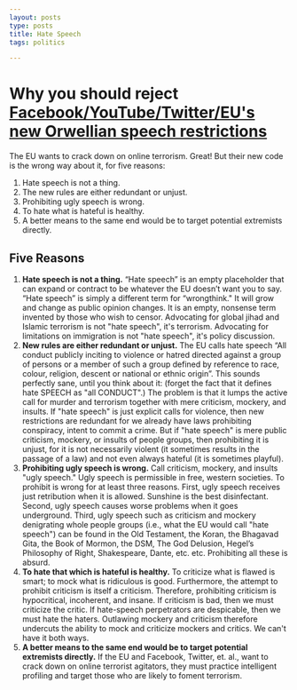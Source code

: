 ```yaml
---
layout: posts
type: posts
title: Hate Speech
tags: politics

---
```



# Why you should reject [Facebook/YouTube/Twitter/EU's new Orwellian speech restrictions](http://abcnews.go.com/topics/business/european-union.htm) 

The EU wants to crack down on online terrorism. Great! But their new code is the wrong way about it, for five reasons: 

1. Hate speech is not a thing. 
2. The new rules are either redundant or unjust. 
3. Prohibiting ugly speech is wrong. 
4. To hate what is hateful is healthy. 
5. A better means to the same end would be to target potential extremists directly.


## Five Reasons

1. **Hate speech is not a thing.** “Hate speech” is an empty placeholder that can expand or contract to be whatever the EU doesn’t want you to say. “Hate speech” is simply a different term for “wrongthink." It will grow and change as public opinion changes. It is an empty, nonsense term invented by those who wish to censor.  Advocating for global jihad and Islamic terrorism is not "hate speech", it's terrorism. Advocating for limitations on immigration is not "hate speech", it's policy discussion. 
2. **New rules are either redundant or unjust.** The EU calls hate speech “All conduct publicly inciting to violence or hatred directed against a group of persons or a member of such a group defined by reference to race, colour, religion, descent or national or ethnic origin”. This sounds perfectly sane, until you think about it: (forget the fact that it defines hate SPEECH as "all CONDUCT".) The problem is that it lumps the active call for murder and terrorism together with mere criticism, mockery, and insults. If "hate speech" is just explicit calls for violence, then new restrictions are redundant for we already have laws prohibiting conspiracy, intent to commit a crime. But if "hate speech" is mere public criticism, mockery, or insults of people groups, then prohibiting it is unjust, for it is not necessarily violent (it sometimes results in the passage of a law) and not even always hateful (it is sometimes playful).
3. **Prohibiting ugly speech is wrong.** Call criticism, mockery, and insults "ugly speech." Ugly speech is permissible in free, western societies. To prohibit is wrong for at least three reasons. First, ugly speech receives just retribution when it is allowed. Sunshine is the best disinfectant. Second, ugly speech causes worse problems when it goes underground. Third, ugly speech such as criticism and mockery denigrating whole people groups (i.e., what the EU would call "hate speech") can be found in the Old Testament, the Koran, the Bhagavad Gita, the Book of Mormon, the DSM, The God Delusion, Hegel’s Philosophy of Right, Shakespeare, Dante, etc. etc. Prohibiting all these is absurd. 
4. **To hate that which is hateful is healthy.**   To criticize what is flawed is smart; to mock what is ridiculous is good. Furthermore, the attempt to prohibit criticism is itself a criticism. Therefore, prohibiting criticism is hypocritical, incoherent, and insane. If criticism is bad, then we must criticize the critic. If hate-speech perpetrators are despicable, then we must hate the haters. Outlawing mockery and criticism therefore undercuts the ability to mock and criticize mockers and critics. We can't have it both ways. 
5. **A better means to the same end would be to target potential extremists directly.**
If the EU and Facebook, Twitter, et. al., want to crack down on online terrorist agitators, they must practice intelligent profiling and target those who are likely to foment terrorism.